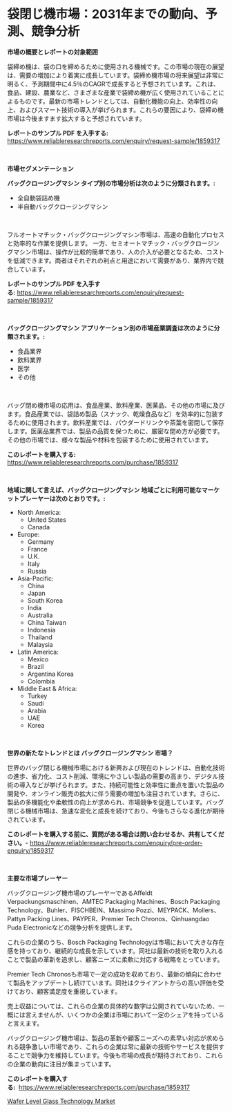 <p><h1>袋閉じ機市場：2031年までの動向、予測、競争分析</h1></p><p><strong>市場の概要とレポートの対象範囲</strong></p>
<p><p>袋締め機は、袋の口を締めるために使用される機械です。この市場の現在の展望は、需要の増加により着実に成長しています。袋締め機市場の将来展望は非常に明るく、予測期間中に4.5％のCAGRで成長すると予想されています。これは、食品、建設、農業など、さまざまな産業で袋締め機が広く使用されていることによるものです。最新の市場トレンドとしては、自動化機能の向上、効率性の向上、およびスマート技術の導入が挙げられます。これらの要因により、袋締め機市場は今後ますます拡大すると予想されています。 </p></p>
<p><strong>レポートのサンプル PDF を入手する:</strong> <a href="https://www.reliableresearchreports.com/enquiry/request-sample/1859317">https://www.reliableresearchreports.com/enquiry/request-sample/1859317</a></p>
<p>&nbsp;</p>
<p><strong>市場セグメンテーション</strong></p>
<p><strong>バッグクロージングマシン タイプ別の市場分析は次のように分類されます。:</strong></p>
<p><ul><li>全自動袋詰め機</li><li>半自動バッグクロージングマシン</li></ul></p>
<p>&nbsp;</p>
<p><p>フルオートマチック・バッグクロージングマシン市場は、高速の自動化プロセスと効率的な作業を提供します。 一方、セミオートマチック・バッグクロージングマシン市場は、操作が比較的簡単であり、人の介入が必要となるため、コストを低減できます。両者はそれぞれの利点と用途において需要があり、業界内で競合しています。</p></p>
<p><strong>レポートのサンプル PDF を入手する:</strong>&nbsp;<a href="https://www.reliableresearchreports.com/enquiry/request-sample/1859317">https://www.reliableresearchreports.com/enquiry/request-sample/1859317</a></p>
<p>&nbsp;</p>
<p><strong> バッグクロージングマシン アプリケーション別の市場産業調査は次のように分類されます。:</strong></p>
<p><ul><li>食品業界</li><li>飲料業界</li><li>医学</li><li>その他</li></ul></p>
<p>&nbsp;</p>
<p><p>バッグ閉め機市場の応用は、食品産業、飲料産業、医薬品、その他の市場に及びます。食品産業では、袋詰め製品（スナック、乾燥食品など）を効率的に包装するために使用されます。飲料産業では、パウダードリンクや茶葉を密閉して保存します。医薬品業界では、製品の品質を保つために、厳密な閉め方が必要です。その他の市場では、様々な製品や材料を包装するために使用されています。</p></p>
<p><strong>このレポートを購入する:</strong>&nbsp; <a href="https://www.reliableresearchreports.com/purchase/1859317">https://www.reliableresearchreports.com/purchase/1859317</a></p>
<p>&nbsp;</p>
<p><strong>地域に関して言えば、バッグクロージングマシン 地域ごとに利用可能なマーケットプレーヤーは次のとおりです。:</strong></p>
<p><ul>
    <li>
        North America:
        <ul>
            <li>United States</li>
            <li>Canada</li>
        </ul>
    </li>
    <li>
        Europe:
        <ul>
            <li>Germany</li>
            <li>France</li>
            <li>U.K.</li>
            <li>Italy</li>
            <li>Russia</li>
        </ul>
    </li>
    <li>
        Asia-Pacific:
        <ul>
            <li>China</li>
            <li>Japan</li>
            <li>South Korea</li>
            <li>India</li>
            <li>Australia</li>
            <li>China Taiwan</li>
            <li>Indonesia</li>
            <li>Thailand</li>
            <li>Malaysia</li>
        </ul>
    </li>
    <li>
        Latin America:
        <ul>
            <li>Mexico</li>
            <li>Brazil</li>
            <li>Argentina Korea</li>
            <li>Colombia</li>
        </ul>
    </li>
    <li>
        Middle East & Africa:
        <ul>
            <li>Turkey</li>
            <li>Saudi</li>
            <li>Arabia</li>
            <li>UAE</li>
            <li>Korea</li>
        </ul>
    </li>
    </ul></p>
<p>&nbsp;</p>
<p><strong>世界の新たなトレンドとは バッグクロージングマシン 市場？</strong></p>
<p><p>世界のバッグ閉じる機械市場における新興および現在のトレンドは、自動化技術の進歩、省力化、コスト削減、環境にやさしい製品の需要の高まり、デジタル技術の導入などが挙げられます。また、持続可能性と効率性に重点を置いた製品の開発や、オンライン販売の拡大に伴う需要の増加も注目されています。さらに、製品の多機能化や柔軟性の向上が求められ、市場競争を促進しています。バッグ閉じる機械市場は、急速な変化と成長を続けており、今後もさらなる進化が期待されています。</p></p>
<p><strong>このレポートを購入する前に、質問がある場合は問い合わせるか、共有してください。</strong>- <a href="https://www.reliableresearchreports.com/enquiry/pre-order-enquiry/1859317">https://www.reliableresearchreports.com/enquiry/pre-order-enquiry/1859317</a></p>
<p>&nbsp;</p>
<p><strong>主要な市場プレーヤー</strong></p>
<p><p>バッグクロージング機市場のプレーヤーであるAffeldt Verpackungsmaschinen、AMTEC Packaging Machines、Bosch Packaging Technology、Buhler、FISCHBEIN、Massimo Pozzi、MEYPACK、Mollers、Pattyn Packing Lines、PAYPER、Premier Tech Chronos、Qinhuangdao Puda Electronicなどの競争分析を提供します。</p><p>これらの企業のうち、Bosch Packaging Technologyは市場において大きな存在感を持っており、継続的な成長を示しています。同社は最新の技術を取り入れることで製品の革新を追求し、顧客ニーズに柔軟に対応する戦略をとっています。</p><p>Premier Tech Chronosも市場で一定の成功を収めており、最新の傾向に合わせて製品をアップデートし続けています。同社はクライアントからの高い評価を受けており、顧客満足度を重視しています。</p><p>売上収益については、これらの企業の具体的な数字は公開されていないため、一概には言えませんが、いくつかの企業は市場において一定のシェアを持っていると言えます。</p><p>バッグクロージング機市場は、製品の革新や顧客ニーズへの素早い対応が求められる競争激しい市場であり、これらの企業は常に最新の技術やサービスを提供することで競争力を維持しています。今後も市場の成長が期待されており、これらの企業の動向に注目が集まっています。</p></p>
<p><strong>このレポートを購入する:</strong>&nbsp;&nbsp;<a href="https://www.reliableresearchreports.com/purchase/1859317">https://www.reliableresearchreports.com/purchase/1859317</a></p>
<p><p><a href="https://fuschia-pecorino-a6d.notion.site/Wafer-Level-Glass-Technology-Market-Size-Focuses-on-Market-Dynamics-In-Depth-Analysis-and-Future-Pr-69fc8b375dc84b3ba88fc860d9f4f0e5">Wafer Level Glass Technology Market</a></p></p>